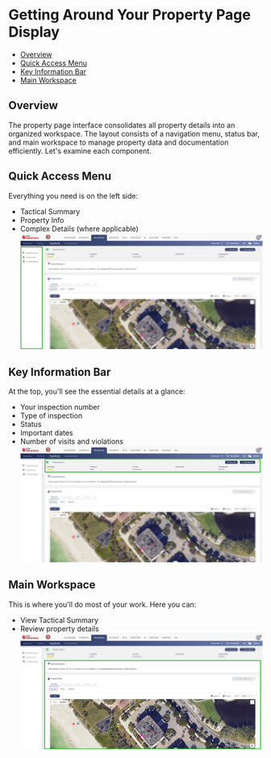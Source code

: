 # Getting Around Your Property Page Display

- [Overview](#overview)
- [Quick Access Menu](#quick-access-menu)
- [Key Information Bar](#key-information-bar)
- [Main Workspace](#main-workspace)

## Overview

The property page interface consolidates all property details into an organized workspace. The layout consists of a navigation menu, status bar, and main workspace to manage property data and documentation efficiently. Let's examine each component.

## Quick Access Menu

Everything you need is on the left side:

- Tactical Summary
- Property Info
- Complex Details (where applicable)![image-20250220-131204.png](./attachments/image-20250220-131204.png)

## Key Information Bar

At the top, you'll see the essential details at a glance:

- Your inspection number
- Type of inspection
- Status
- Important dates
- Number of visits and violations![image-20250220-131309.png](./attachments/image-20250220-131309.png)

## Main Workspace

This is where you'll do most of your work. Here you can:

- View Tactical Summary
- Review property details![image-20250220-132704.png](./attachments/image-20250220-132704.png)